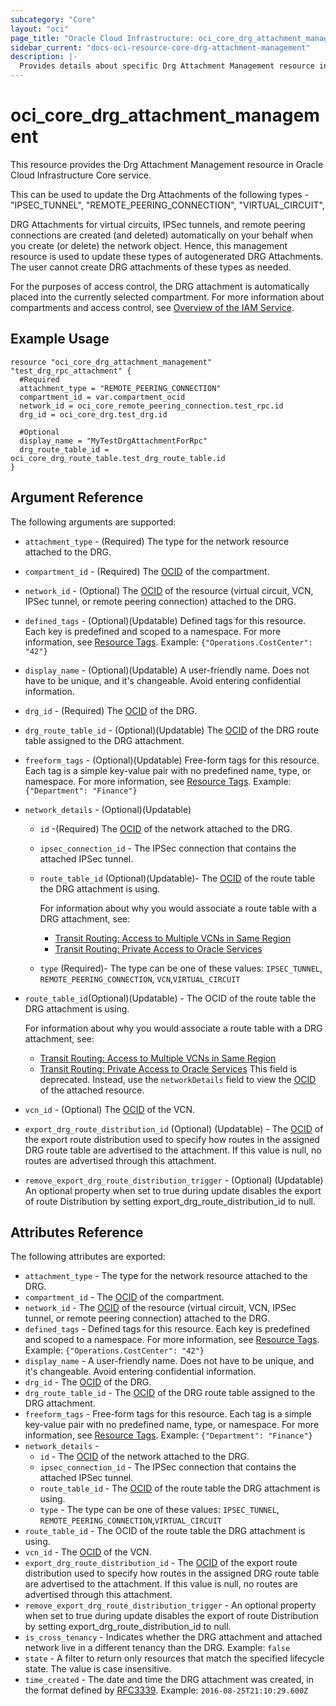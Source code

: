 ```yaml
---
subcategory: "Core"
layout: "oci"
page_title: "Oracle Cloud Infrastructure: oci_core_drg_attachment_management"
sidebar_current: "docs-oci-resource-core-drg-attachment-management"
description: |-
  Provides details about specific Drg Attachment Management resource in Oracle Cloud Infrastructure Core service
---
```


# oci_core_drg_attachment_management
This resource provides the Drg Attachment Management resource in Oracle Cloud Infrastructure Core service.

This can be used to update the Drg Attachments of the following types - 
"IPSEC_TUNNEL",
"REMOTE_PEERING_CONNECTION",
"VIRTUAL_CIRCUIT",

DRG Attachments for virtual circuits, IPSec tunnels, and remote peering connections are created (and deleted) automatically on your behalf when you create (or delete) the network object. Hence, this management resource is used to update these types of autogenerated DRG Attachments.
The user cannot create DRG attachments of these types as needed.

For the purposes of access control, the DRG attachment is automatically placed into the currently selected compartment.
For more information about compartments and access control, see
[Overview of the IAM Service](https://docs.cloud.oracle.com/iaas/Content/Identity/Concepts/overview.htm).


## Example Usage

```hcl
resource "oci_core_drg_attachment_management" "test_drg_rpc_attachment" {
  #Required
  attachment_type = "REMOTE_PEERING_CONNECTION"
  compartment_id = var.compartment_ocid
  network_id = oci_core_remote_peering_connection.test_rpc.id
  drg_id = oci_core_drg.test_drg.id

  #Optional
  display_name = "MyTestDrgAttachmentForRpc"
  drg_route_table_id = oci_core_drg_route_table.test_drg_route_table.id
}
```

## Argument Reference

The following arguments are supported:

* `attachment_type` - (Required) The type for the network resource attached to the DRG.
* `compartment_id` - (Required) The [OCID](https://docs.cloud.oracle.com/iaas/Content/General/Concepts/identifiers.htm) of the compartment.
* `network_id` - (Optional) The [OCID](https://docs.cloud.oracle.com/iaas/Content/General/Concepts/identifiers.htm) of the resource (virtual circuit, VCN, IPSec tunnel, or remote peering connection) attached to the DRG.
* `defined_tags` - (Optional)(Updatable) Defined tags for this resource. Each key is predefined and scoped to a namespace. For more information, see [Resource Tags](https://docs.cloud.oracle.com/iaas/Content/General/Concepts/resourcetags.htm).  Example: `{"Operations.CostCenter": "42"}`
* `display_name` - (Optional)(Updatable) A user-friendly name. Does not have to be unique, and it's changeable. Avoid entering confidential information.
* `drg_id` - (Required) The [OCID](https://docs.cloud.oracle.com/iaas/Content/General/Concepts/identifiers.htm) of the DRG.
* `drg_route_table_id` - (Optional)(Updatable) The [OCID](https://docs.cloud.oracle.com/iaas/Content/General/Concepts/identifiers.htm) of the DRG route table assigned to the DRG attachment.
* `freeform_tags` - (Optional)(Updatable) Free-form tags for this resource. Each tag is a simple key-value pair with no predefined name, type, or namespace. For more information, see [Resource Tags](https://docs.cloud.oracle.com/iaas/Content/General/Concepts/resourcetags.htm).  Example: `{"Department": "Finance"}`
* `network_details` - (Optional)(Updatable)
    * `id` -(Required) The [OCID](https://docs.cloud.oracle.com/iaas/Content/General/Concepts/identifiers.htm) of the network attached to the DRG.
    * `ipsec_connection_id` - The IPSec connection that contains the attached IPSec tunnel.
    * `route_table_id` (Optional)(Updatable)- The [OCID](https://docs.cloud.oracle.com/iaas/Content/General/Concepts/identifiers.htm) of the route table the DRG attachment is using.

      For information about why you would associate a route table with a DRG attachment, see:
        * [Transit Routing: Access to Multiple VCNs in Same Region](https://docs.cloud.oracle.com/iaas/Content/Network/Tasks/transitrouting.htm)
        * [Transit Routing: Private Access to Oracle Services](https://docs.cloud.oracle.com/iaas/Content/Network/Tasks/transitroutingoracleservices.htm)
    * `type` (Required)- The type can be one of these values: `IPSEC_TUNNEL`, `REMOTE_PEERING_CONNECTION`, `VCN`,`VIRTUAL_CIRCUIT`
* `route_table_id`(Optional)(Updatable) - The OCID of the route table the DRG attachment is using.

  For information about why you would associate a route table with a DRG attachment, see:
    * [Transit Routing: Access to Multiple VCNs in Same Region](https://docs.cloud.oracle.com/iaas/Content/Network/Tasks/transitrouting.htm)
    * [Transit Routing: Private Access to Oracle Services](https://docs.cloud.oracle.com/iaas/Content/Network/Tasks/transitroutingoracleservices.htm) This field is deprecated. Instead, use the `networkDetails` field to view the [OCID](https://docs.cloud.oracle.com/iaas/Content/General/Concepts/identifiers.htm) of the attached resource.
* `vcn_id` - (Optional) The [OCID](https://docs.cloud.oracle.com/iaas/Content/General/Concepts/identifiers.htm) of the VCN.
* `export_drg_route_distribution_id` (Optional) (Updatable) - The [OCID](https://docs.cloud.oracle.com/iaas/Content/General/Concepts/identifiers.htm) of the export route distribution used to specify how routes in the assigned DRG route table are advertised to the attachment. If this value is null, no routes are advertised through this attachment.
* `remove_export_drg_route_distribution_trigger` - (Optional) (Updatable) An optional property when set to true during update disables the export of route Distribution by setting export_drg_route_distribution_id to null.

## Attributes Reference

The following attributes are exported:

* `attachment_type` -  The type for the network resource attached to the DRG.
* `compartment_id` - The [OCID](https://docs.cloud.oracle.com/iaas/Content/General/Concepts/identifiers.htm) of the compartment.
* `network_id` - The [OCID](https://docs.cloud.oracle.com/iaas/Content/General/Concepts/identifiers.htm) of the resource (virtual circuit, VCN, IPSec tunnel, or remote peering connection) attached to the DRG.
* `defined_tags` - Defined tags for this resource. Each key is predefined and scoped to a namespace. For more information, see [Resource Tags](https://docs.cloud.oracle.com/iaas/Content/General/Concepts/resourcetags.htm).  Example: `{"Operations.CostCenter": "42"}`
* `display_name` - A user-friendly name. Does not have to be unique, and it's changeable. Avoid entering confidential information.
* `drg_id` - The [OCID](https://docs.cloud.oracle.com/iaas/Content/General/Concepts/identifiers.htm) of the DRG.
* `drg_route_table_id` - The [OCID](https://docs.cloud.oracle.com/iaas/Content/General/Concepts/identifiers.htm) of the DRG route table assigned to the DRG attachment.
* `freeform_tags` - Free-form tags for this resource. Each tag is a simple key-value pair with no predefined name, type, or namespace. For more information, see [Resource Tags](https://docs.cloud.oracle.com/iaas/Content/General/Concepts/resourcetags.htm).  Example: `{"Department": "Finance"}`
* `network_details` -
    * `id` - The [OCID](https://docs.cloud.oracle.com/iaas/Content/General/Concepts/identifiers.htm) of the network attached to the DRG.
    * `ipsec_connection_id` - The IPSec connection that contains the attached IPSec tunnel.
    * `route_table_id` - The [OCID](https://docs.cloud.oracle.com/iaas/Content/General/Concepts/identifiers.htm) of the route table the DRG attachment is using.
    * `type` - The type can be one of these values: `IPSEC_TUNNEL`, `REMOTE_PEERING_CONNECTION`,`VIRTUAL_CIRCUIT`
* `route_table_id` - The OCID of the route table the DRG attachment is using.
* `vcn_id` - The [OCID](https://docs.cloud.oracle.com/iaas/Content/General/Concepts/identifiers.htm) of the VCN.
* `export_drg_route_distribution_id` - The [OCID](https://docs.cloud.oracle.com/iaas/Content/General/Concepts/identifiers.htm) of the export route distribution used to specify how routes in the assigned DRG route table are advertised to the attachment. If this value is null, no routes are advertised through this attachment.
* `remove_export_drg_route_distribution_trigger` - An optional property when set to true during update disables the export of route Distribution by setting export_drg_route_distribution_id to null.
* `is_cross_tenancy` - Indicates whether the DRG attachment and attached network live in a different tenancy than the DRG.  Example: `false`
* `state` - A filter to return only resources that match the specified lifecycle state. The value is case insensitive.
* `time_created` - The date and time the DRG attachment was created, in the format defined by [RFC3339](https://tools.ietf.org/html/rfc3339).  Example: `2016-08-25T21:10:29.600Z`
